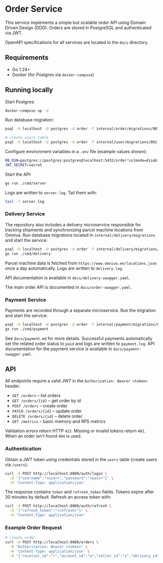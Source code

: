 # Order Service

This service implements a simple but scalable order API using Domain Driven Design (DDD). Orders are stored in PostgreSQL and authenticated via JWT.

OpenAPI specifications for all services are located in the `docs` directory.

## Requirements

- Go 1.24+
- Docker (for Postgres via `docker-compose`)

## Running locally

Start Postgres:

```bash
docker-compose up -d
```

Run database migration:

```bash
psql -h localhost -U postgres -d order -f internal/order/migrations/001_create_orders.sql

# create users table
psql -h localhost -U postgres -d order -f internal/user/migrations/001_create_users.sql
```

Configure environment variables in a `.env` file (example values shown):

```bash
DB_DSN=postgres://postgres:postgres@localhost:5432/order?sslmode=disable
JWT_SECRET=secret
```

Start the API:

```bash
go run ./cmd/server
```

Logs are written to `server.log`. Tail them with:

```bash
tail -f server.log
```

### Delivery Service

The repository also includes a delivery microservice responsible for tracking
shipments and synchronizing parcel machine locations from Omniva. Run database
migrations located in `internal/delivery/migrations` and start the service:

```bash
psql -h localhost -U postgres -d order -f internal/delivery/migrations/001_create_deliveries.sql
go run ./cmd/delivery
```

Parcel machine data is fetched from `https://www.omniva.ee/locations.json` once a
day automatically. Logs are written to `delivery.log`.

API documentation is available in `docs/delivery-swagger.yaml`.

The main order API is documented in `docs/order-swagger.yaml`.

### Payment Service

Payments are recorded through a separate microservice. Run the migration and start the service:

```bash
psql -h localhost -U postgres -d order -f internal/payment/migrations/001_create_payments.sql
go run ./cmd/payment
```

See `docs/payment.md` for more details. Successful payments automatically set the related order status to `paid` and logs are written to `payment.log`.
API documentation for the payment service is available in `docs/payment-swagger.yaml`.

## API

All endpoints require a valid JWT in the `Authorization: Bearer <token>` header.

- `GET /orders` – list orders
- `GET /orders/{id}` – get order by id
- `POST /orders` – create order
- `PATCH /orders/{id}` – update order
- `DELETE /orders/{id}` – delete order
- `GET /metrics` – basic memory and RPS metrics

Validation errors return HTTP `422`. Missing or invalid tokens return `401`. When an order isn't found `404` is used.

### Authentication

Obtain a JWT token using credentials stored in the `users` table (create users via `/users`):

```bash
curl -X POST http://localhost:8080/auth/login \
  -d '{"username":"<user>","password":"<pass>"}' \
  -H 'Content-Type: application/json'
```

The response contains `token` and `refresh_token` fields. Tokens expire after 30 minutes by default. Refresh an access token with:

```bash
curl -X POST http://localhost:8080/auth/refresh \
  -d '{"refresh_token":"<refresh>"}' \
  -H 'Content-Type: application/json'
```

### Example Order Request

```bash
# create order
curl -X POST http://localhost:8080/orders \
  -H "Authorization: Bearer <token>" \
  -H 'Content-Type: application/json' \
  -d '{"receiver_id":"r","account_id":"a","seller_id":"s","delivery_id":"d","basket_id":"b"}'
```
